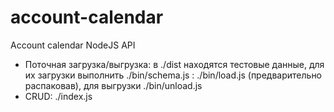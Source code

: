 # account-calendar
Account calendar NodeJS API

- Поточная загрузка/выгрузка: в ./dist находятся тестовые данные, для их загрузки выполнить ./bin/schema.js : ./bin/load.js (предварительно распаковав), для выгрузки ./bin/unload.js 
- CRUD: ./index.js